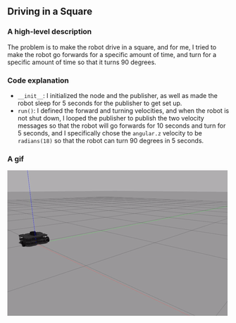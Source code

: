 ## Driving in a Square
### A high-level description
The problem is to make the robot drive in a square, and for me, I tried to make the robot go forwards for a specific amount of time, and turn for a specific amount of time so that it turns 90 degrees.
### Code explanation
* `__init__`: I initialized the node and the publisher, as well as made the robot sleep for 5 seconds for the publisher to get set up. 
* `run()`: I defined the forward and turning velocities, and when the robot is not shut down, I looped the publisher to publish the two velocity messages so that the robot will go forwards for 10 seconds and turn for 5 seconds, and I specifically chose the `angular.z` velocity to be `radians(18)` so that the robot can turn 90 degrees in 5 seconds. 
### A gif
![drive_square_demo.gif](gifs/drive_square_demo.gif)